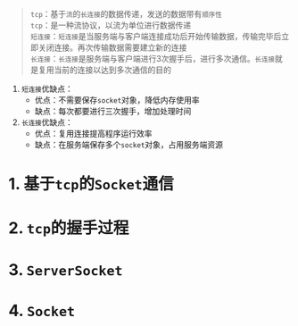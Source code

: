 > `tcp`：基于`流`的`长连接`的数据传递，发送的数据带有`顺序性`  
> `tcp`：是一种流协议，以流为单位进行数据传递  
> `短连接`：`短连接`是当服务端与客户端连接成功后开始传输数据，传输完毕后立即关闭连接。再次传输数据需要建立新的连接   
> `长连接`：`长连接`是服务端与客户端进行3次握手后，进行多次通信。`长连接`就是复用当前的连接以达到多次通信的目的  
1. `短连接`优缺点：
   * 优点：不需要保存`socket`对象，降低内存使用率
   * 缺点：每次都要进行三次握手，增加处理时间
2. `长连接`优缺点：
   * 优点：复用连接提高程序运行效率
   * 缺点：在服务端保存多个`socket`对象，占用服务端资源
# 1. 基于`tcp`的`Socket`通信
# 2. `tcp`的握手过程
# 3. `ServerSocket`
# 4. `Socket`